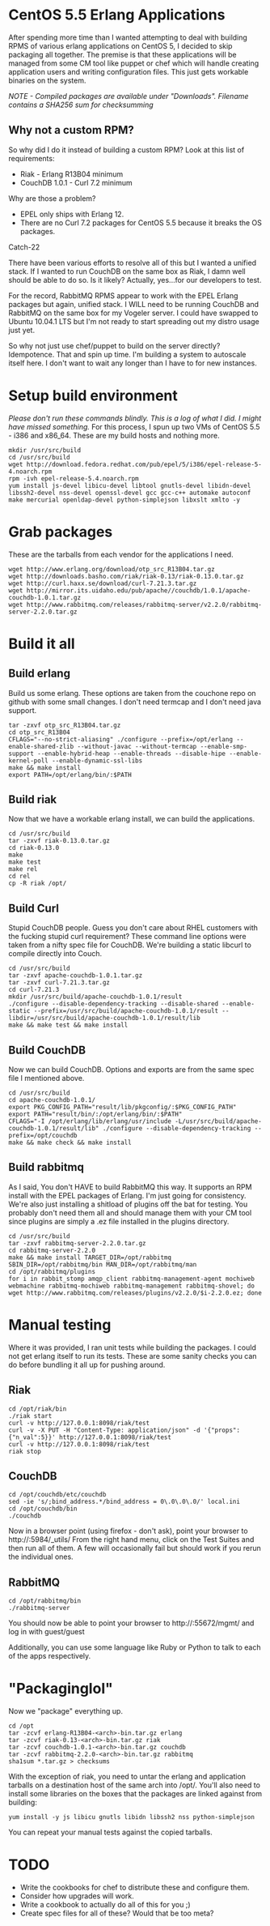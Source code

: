 # CentOS 5.5 Erlang Applications
After spending more time than I wanted attempting to deal with building RPMS of various erlang applications on CentOS 5, I decided to skip packaging all together. The premise is that these applications will be managed from some CM tool like puppet or chef which will handle creating application users and writing configuration files. This just gets workable binaries on the system.

*NOTE - Compiled packages are available under "Downloads". Filename contains a SHA256 sum for checksumming*

## Why not a custom RPM?
So why did I do it instead of building a custom RPM? Look at this list of requirements:

- Riak - Erlang R13B04 minimum
- CouchDB 1.0.1 - Curl 7.2 minimum

Why are those a problem?

- EPEL only ships with Erlang 12.
- There are no Curl 7.2 packages for CentOS 5.5 because it breaks the OS packages.

Catch-22

There have been various efforts to resolve all of this but I wanted a unified stack. If I wanted to run CouchDB on the same box as Riak, I damn well should be able to do so. Is it likely? Actually, yes...for our developers to test.

For the record, RabbitMQ RPMS appear to work with the EPEL Erlang packages but again, unified stack. I WILL need to be running CouchDB and RabbitMQ on the same box for my Vogeler server.
I could have swapped to Ubuntu 10.04.1 LTS but I'm not ready to start spreading out my distro usage just yet.

So why not just use chef/puppet to build on the server directly? Idempotence. That and spin up time. I'm building a system to autoscale itself here. I don't want to wait any longer than I have to for new instances.

# Setup build environment
*Please don't run these commands blindly. This is a log of what I did. I might have missed something.*
For this process, I spun up two VMs of CentOS 5.5 - i386 and x86_64. These are my build hosts and nothing more.

	mkdir /usr/src/build
	cd /usr/src/build
	wget http://download.fedora.redhat.com/pub/epel/5/i386/epel-release-5-4.noarch.rpm
	rpm -ivh epel-release-5.4.noarch.rpm
	yum install js-devel libicu-devel libtool gnutls-devel libidn-devel libssh2-devel nss-devel openssl-devel gcc gcc-c++ automake autoconf make mercurial openldap-devel python-simplejson libxslt xmlto -y

# Grab packages
These are the tarballs from each vendor for the applications I need.

	wget http://www.erlang.org/download/otp_src_R13B04.tar.gz
	wget http://downloads.basho.com/riak/riak-0.13/riak-0.13.0.tar.gz
	wget http://curl.haxx.se/download/curl-7.21.3.tar.gz
	wget http://mirror.its.uidaho.edu/pub/apache//couchdb/1.0.1/apache-couchdb-1.0.1.tar.gz
	wget http://www.rabbitmq.com/releases/rabbitmq-server/v2.2.0/rabbitmq-server-2.2.0.tar.gz

# Build it all

## Build erlang
Build us some erlang. These options are taken from the couchone repo on github with some small changes. I don't need termcap and I don't need java support.

	tar -zxvf otp_src_R13B04.tar.gz
	cd otp_src_R13B04
	CFLAGS="--no-strict-aliasing" ./configure --prefix=/opt/erlang --enable-shared-zlib --without-javac --without-termcap --enable-smp-support --enable-hybrid-heap --enable-threads --disable-hipe --enable-kernel-poll --enable-dynamic-ssl-libs
	make && make install
	export PATH=/opt/erlang/bin/:$PATH

## Build riak
Now that we have a workable erlang install, we can build the applications.

	cd /usr/src/build
	tar -zxvf riak-0.13.0.tar.gz
	cd riak-0.13.0
	make
	make test
	make rel
	cd rel
	cp -R riak /opt/

## Build Curl
Stupid CouchDB people. Guess you don't care about RHEL customers with the fucking stupid curl requirement? These command line options were taken from a nifty spec file for CouchDB. We're building a static libcurl to compile directly into Couch.

	cd /usr/src/build
	tar -zxvf apache-couchdb-1.0.1.tar.gz
	tar -zxvf curl-7.21.3.tar.gz
	cd curl-7.21.3
	mkdir /usr/src/build/apache-couchdb-1.0.1/result
	./configure --disable-dependency-tracking --disable-shared --enable-static --prefix=/usr/src/build/apache-couchdb-1.0.1/result --libdir=/usr/src/build/apache-couchdb-1.0.1/result/lib
	make && make test && make install


## Build CouchDB
Now we can build CouchDB. Options and exports are from the same spec file I mentioned above.

	cd /usr/src/build
	cd apache-couchdb-1.0.1/
	export PKG_CONFIG_PATH="result/lib/pkgconfig/:$PKG_CONFIG_PATH"
	export PATH="result/bin/:/opt/erlang/bin/:$PATH"
	CFLAGS="-I /opt/erlang/lib/erlang/usr/include -L/usr/src/build/apache-couchdb-1.0.1/result/lib" ./configure --disable-dependency-tracking --prefix=/opt/couchdb
	make && make check && make install

## Build rabbitmq
As I said, You don't HAVE to build RabbitMQ this way. It supports an RPM install with the EPEL packages of Erlang. I'm just going for consistency. We're also just installing a shitload of plugins off the bat for testing. You probably don't need them all and should manage them with your CM tool since plugins are simply a .ez file installed in the plugins directory.

	cd /usr/src/build
	tar -zxvf rabbitmq-server-2.2.0.tar.gz
	cd rabbitmq-server-2.2.0
	make && make install TARGET_DIR=/opt/rabbitmq SBIN_DIR=/opt/rabbitmq/bin MAN_DIR=/opt/rabbitmq/man
	cd /opt/rabbitmq/plugins
	for i in rabbit_stomp amqp_client rabbitmq-management-agent mochiweb webmachine rabbitmq-mochiweb rabbitmq-management rabbitmq-shovel; do wget http://www.rabbitmq.com/releases/plugins/v2.2.0/$i-2.2.0.ez; done

# Manual testing
Where it was provided, I ran unit tests while building the packages. I could not get erlang itself to run its tests.
These are some sanity checks you can do before bundling it all up for pushing around.

## Riak

	cd /opt/riak/bin
	./riak start
	curl -v http://127.0.0.1:8098/riak/test
	curl -v -X PUT -H "Content-Type: application/json" -d '{"props":{"n_val":5}}' http://127.0.0.1:8098/riak/test
	curl -v http://127.0.0.1:8098/riak/test
	riak stop

## CouchDB

	cd /opt/couchdb/etc/couchdb
	sed -ie 's/;bind_address.*/bind_address = 0\.0\.0\.0/' local.ini
	cd /opt/couchdb/bin
	./couchdb

Now in a browser point (using firefox - don't ask), point your browser to http://<ip of box>:5984/_utils/
From the right hand menu, click on the Test Suites and then run all of them. A few will occasionally fail but should work if you rerun the individual ones.

## RabbitMQ

	cd /opt/rabbitmq/bin
	./rabbitmq-server

You should now be able to point your browser to http://<ip of box>:55672/mgmt/ and log in with guest/guest

Additionally, you can use some language like Ruby or Python to talk to each of the apps respectively.

# "Packaginglol"
Now we "package" everything up.

	cd /opt
	tar -zcvf erlang-R13B04-<arch>-bin.tar.gz erlang
	tar -zcvf riak-0.13-<arch>-bin.tar.gz riak
	tar -zcvf couchdb-1.0.1-<arch>-bin.tar.gz couchdb
	tar -zcvf rabbitmq-2.2.0-<arch>-bin.tar.gz rabbitmq
	sha1sum *.tar.gz > checksums

With the exception of riak, you need to untar the erlang and application tarballs on a destination host of the same arch into /opt/. You'll also need to install some libraries on the boxes that the packages are linked against from building:

	yum install -y js libicu gnutls libidn libssh2 nss python-simplejson

You can repeat your manual tests against the copied tarballs.

# TODO
- Write the cookbooks for chef to distribute these and configure them.
- Consider how upgrades will work.
- Write a cookbook to actually do all of this for you ;)
- Create spec files for all of these? Would that be too meta?

